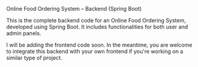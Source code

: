 Online Food Ordering System – Backend (Spring Boot)

This is the complete backend code for an Online Food Ordering System, developed using Spring Boot. It includes functionalities for both user and admin panels.

I will be adding the frontend code soon.
In the meantime, you are welcome to integrate this backend with your own frontend if you're working on a similar type of project.
